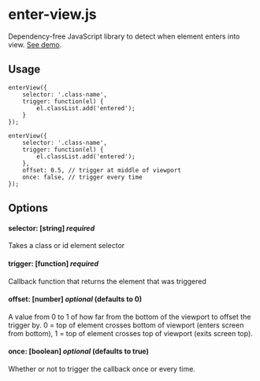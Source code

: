 # enter-view.js

Dependency-free JavaScript library to detect when element enters into view. [See demo](https://russellgoldenberg.github.io/enter-view/).

## Usage

```
enterView({
	selector: '.class-name',
	trigger: function(el) {
		el.classList.add('entered');
	}
});
```

```
enterView({
	selector: '.class-name',
	trigger: function(el) {
		el.classList.add('entered');
	},
	offset: 0.5, // trigger at middle of viewport
	once: false, // trigger every time
});
```

## Options

#### selector: [string] _required_

Takes a class or id element selector

#### trigger: [function] _required_

Callback function that returns the element that was triggered

#### offset: [number] _optional_ (defaults to 0)

A value from 0 to 1 of how far from the bottom of the viewport to offset the trigger by. 0 = top of element crosses bottom of viewport (enters screen from bottom), 1 = top of element crosses top of viewport (exits screen top).

#### once: [boolean] _optional_ (defaults to true)

Whether or not to trigger the callback once or every time.
